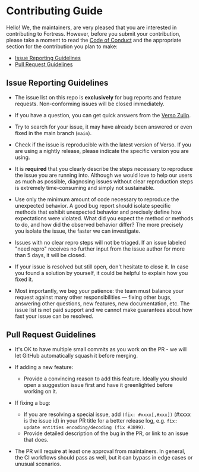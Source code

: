 # Contributing Guide

Hello! We, the maintainers, are very pleased that you are interested in contributing to Fortress. However, before you submit your contribution, please take a moment to read the [Code of Conduct](CODE_OF_CONDUCT.md) and the appropriate section for the contribution you plan to make:

- [Issue Reporting Guidelines](#issue-reporting-guidelines)
- [Pull Request Guidelines](#pull-request-guidelines)

## Issue Reporting Guidelines

- The issue list on this repo is **exclusively** for bug reports and feature requests. Non-conforming issues will be closed immediately.

- If you have a question, you can get quick answers from the [Verso Zulip](https://versotile.zulipchat.com/).

- Try to search for your issue, it may have already been answered or even fixed in the main branch (`main`).

- Check if the issue is reproducible with the latest version of Verso. If you are using a nightly release, please indicate the specific version you are using.

- It is **required** that you clearly describe the steps necessary to reproduce the issue you are running into. Although we would love to help our users as much as possible, diagnosing issues without clear reproduction steps is extremely time-consuming and simply not sustainable.

- Use only the minimum amount of code necessary to reproduce the unexpected behavior. A good bug report should isolate specific methods that exhibit unexpected behavior and precisely define how expectations were violated. What did you expect the method or methods to do, and how did the observed behavior differ? The more precisely you isolate the issue, the faster we can investigate.

- Issues with no clear repro steps will not be triaged. If an issue labeled "need repro" receives no further input from the issue author for more than 5 days, it will be closed.

- If your issue is resolved but still open, don't hesitate to close it. In case you found a solution by yourself, it could be helpful to explain how you fixed it.

- Most importantly, we beg your patience: the team must balance your request against many other responsibilities — fixing other bugs, answering other questions, new features, new documentation, etc. The issue list is not paid support and we cannot make guarantees about how fast your issue can be resolved.

## Pull Request Guidelines

- It's OK to have multiple small commits as you work on the PR - we will let GitHub automatically squash it before merging.

- If adding a new feature:

  - Provide a convincing reason to add this feature. Ideally you should open a suggestion issue first and have it greenlighted before working on it.

- If fixing a bug:
  - If you are resolving a special issue, add `(fix: #xxxx[,#xxx])` (#xxxx is the issue id) in your PR title for a better release log, e.g. `fix: update entities encoding/decoding (fix #3899)`.
  - Provide detailed description of the bug in the PR, or link to an issue that does.

- The PR will require at least one approval from maintainers. In general, the CI workflows should pass as well, but it can bypass in edge cases or unusual scenarios.
